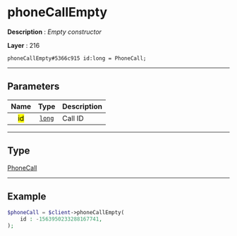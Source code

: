 # phoneCallEmpty

**Description** : *Empty constructor*

**Layer** : 216

```tl
phoneCallEmpty#5366c915 id:long = PhoneCall;
```

---

## Parameters

| Name | Type | Description |
| :---: | :---: | :--- |
| <mark>id</mark> | [`long`](type/long) | Call ID |

---

## Type

[PhoneCall](type/PhoneCall)

---

## Example

```php
$phoneCall = $client->phoneCallEmpty(
	id : -1563950233288167741,
);
```